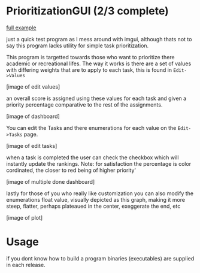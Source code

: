 # PrioritizationGUI (2/3 complete)

[full example](https://github.com/EntireTwix/PrioritizationGUI/blob/main/primary_image.png)

just a quick test program as I mess around with imgui, although thats not to say this program lacks utility for simple task prioritization.

This program is targetted towards those who want to prioritize there academic or recreational lifes.
The way it works is there are a set of values with differing weights that are to apply to each task, this is found in `Edit->Values`

[image of edit values]

an overall score is assigned using these values for each task and given a priority percentage comparative to the rest of
the assignments.

[image of dashboard]

You can edit the Tasks and there enumerations for each value on the `Edit->Tasks` page.

[image of edit tasks]

when a task is completed the user can check the checkbox which will instantly update the rankings.
Note: for satisfaction the percentage is color cordinated, the closer to red being of higher priority'

[image of multiple done dashboard]

lastly for those of you who really like customization you can also modify the enumerations float value,
visually depicted as this graph, making it more steep, flatter, perhaps plateaued in the center, exeggerate the end, etc

[image of plot]

# Usage

if you dont know how to build a program binaries (executables) are supplied in each release.
